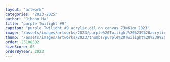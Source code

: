 ```yaml
---
layout: "artwork"
categories: "2023-2025"
author: "Jihoon Ha"
title: "purple Twilight #9"
caption: "purple Twilight #9_acrylic,oil on canvas_73×61㎝_2023"
image: "/assets/images/artworks/2023/purple%20Twilight%20%239%20acrylic%2Coil%20on%20canvas%2073x61cm%202023.jpg"
thumb: "/assets/images/artworks/2023/thumbs/purple%20Twilight%20%239%20acrylic%2Coil%20on%20canvas%2073x61cm%202023.jpg"
order: 25100502
sizeScore: 05
orderByYear: 2023
---
```

